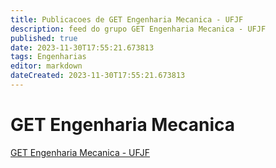 ```yaml
---
title: Publicacoes de GET Engenharia Mecanica - UFJF
description: feed do grupo GET Engenharia Mecanica - UFJF
published: true
date: 2023-11-30T17:55:21.673813
tags: Engenharias
editor: markdown
dateCreated: 2023-11-30T17:55:21.673813
---
```


# GET Engenharia Mecanica
[GET Engenharia Mecanica - UFJF](/grupo/231GETEngenhariaMecanicaUFJF.md)
